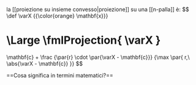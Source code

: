la [[proiezione su insieme convesso|proiezione]] su una [[n-palla]] è:
$$
\def \varX {{\color{orange} \mathbf{x}}}

\Large
\fmlProjection{ \varX }
=
\mathbf{c}
+
\frac
{\par{r} \cdot \par{\varX - \mathbf{c}}}
{\max \par{ r,\ \abs{\varX - \mathbf{c}} }}
$$

==Cosa significa in termini matematici?==
